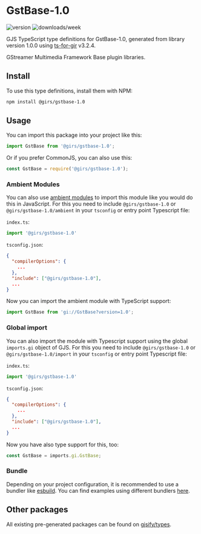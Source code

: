 
# GstBase-1.0

![version](https://img.shields.io/npm/v/@girs/gstbase-1.0)
![downloads/week](https://img.shields.io/npm/dw/@girs/gstbase-1.0)


GJS TypeScript type definitions for GstBase-1.0, generated from library version 1.0.0 using [ts-for-gir](https://github.com/gjsify/ts-for-gir) v3.2.4.

GStreamer Multimedia Framework Base plugin libraries.

## Install

To use this type definitions, install them with NPM:
```bash
npm install @girs/gstbase-1.0
```

## Usage

You can import this package into your project like this:
```ts
import GstBase from '@girs/gstbase-1.0';
```

Or if you prefer CommonJS, you can also use this:
```ts
const GstBase = require('@girs/gstbase-1.0');
```

### Ambient Modules

You can also use [ambient modules](https://github.com/gjsify/ts-for-gir/tree/main/packages/cli#ambient-modules) to import this module like you would do this in JavaScript.
For this you need to include `@girs/gstbase-1.0` or `@girs/gstbase-1.0/ambient` in your `tsconfig` or entry point Typescript file:

`index.ts`:
```ts
import '@girs/gstbase-1.0'
```

`tsconfig.json`:
```json
{
  "compilerOptions": {
    ...
  },
  "include": ["@girs/gstbase-1.0"],
  ...
}
```

Now you can import the ambient module with TypeScript support: 

```ts
import GstBase from 'gi://GstBase?version=1.0';
```

### Global import

You can also import the module with Typescript support using the global `imports.gi` object of GJS.
For this you need to include `@girs/gstbase-1.0` or `@girs/gstbase-1.0/import` in your `tsconfig` or entry point Typescript file:

`index.ts`:
```ts
import '@girs/gstbase-1.0'
```

`tsconfig.json`:
```json
{
  "compilerOptions": {
    ...
  },
  "include": ["@girs/gstbase-1.0"],
  ...
}
```

Now you have also type support for this, too:

```ts
const GstBase = imports.gi.GstBase;
```

### Bundle

Depending on your project configuration, it is recommended to use a bundler like [esbuild](https://esbuild.github.io/). You can find examples using different bundlers [here](https://github.com/gjsify/ts-for-gir/tree/main/examples).

## Other packages

All existing pre-generated packages can be found on [gjsify/types](https://github.com/gjsify/types).

